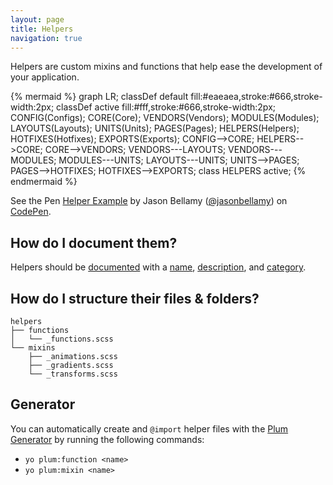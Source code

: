 ```yaml
---
layout: page
title: Helpers
navigation: true
---
```


Helpers are custom mixins and functions that help ease the development of your application.

{% mermaid %}
graph LR;
    classDef default fill:#eaeaea,stroke:#666,stroke-width:2px;
    classDef active fill:#fff,stroke:#666,stroke-width:2px;
    CONFIG(Configs);
    CORE(Core);
    VENDORS(Vendors);
    MODULES(Modules);
    LAYOUTS(Layouts);
    UNITS(Units);
    PAGES(Pages);
    HELPERS(Helpers);
    HOTFIXES(Hotfixes);
    EXPORTS(Exports);
    CONFIG-->CORE;
    HELPERS-->CORE;
    CORE-->VENDORS;
    VENDORS---LAYOUTS;
    VENDORS---MODULES;
    MODULES---UNITS;
    LAYOUTS---UNITS;
    UNITS-->PAGES;
    PAGES-->HOTFIXES;
    HOTFIXES-->EXPORTS;
    class HELPERS active;
{% endmermaid %}

<p data-height="330" data-theme-id="12653" data-slug-hash="wavKrG" data-default-tab="css" data-user="jasonbellamy" class='codepen'>See the Pen <a href='http://codepen.io/jasonbellamy/pen/wavKrG/'>Helper Example</a> by Jason Bellamy (<a href='http://codepen.io/jasonbellamy'>@jasonbellamy</a>) on <a href='http://codepen.io'>CodePen</a>.</p>
<script async src="//assets.codepen.io/assets/embed/ei.js"></script>

## How do I document them?

Helpers should be [documented](documentation.html) with a [name](https://github.com/kss-node/kss/blob/spec/SPEC.md#the-heading-and-description), [description](https://github.com/kss-node/kss/blob/spec/SPEC.md#the-heading-and-description), and [category](https://github.com/kss-node/kss/blob/spec/SPEC.md#the-styleguide-reference).

## How do I structure their files & folders?

```text
helpers
├── functions
│   └── _functions.scss
└── mixins
    ├── _animations.scss
    ├── _gradients.scss
    └── _transforms.scss
```

## Generator

You can automatically create and `@import` helper files with the [Plum Generator](https://github.com/plum-css/generator-plum) by running the following commands:

- `yo plum:function <name>`  
- `yo plum:mixin <name>`
